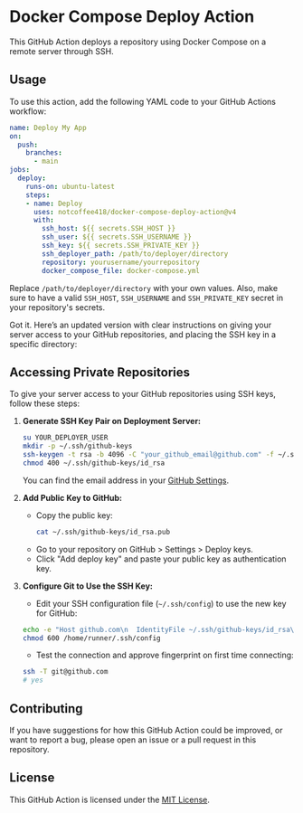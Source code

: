 
# Docker Compose Deploy Action

This GitHub Action deploys a repository using Docker Compose on a remote server through SSH.

## Usage

To use this action, add the following YAML code to your GitHub Actions workflow:

```yaml
name: Deploy My App
on:
  push:
    branches:
      - main
jobs:
  deploy:
    runs-on: ubuntu-latest
    steps:
    - name: Deploy
      uses: notcoffee418/docker-compose-deploy-action@v4
      with:
        ssh_host: ${{ secrets.SSH_HOST }}
        ssh_user: ${{ secrets.SSH_USERNAME }}
        ssh_key: ${{ secrets.SSH_PRIVATE_KEY }}
        ssh_deployer_path: /path/to/deployer/directory
        repository: yourusername/yourrepository
        docker_compose_file: docker-compose.yml
```

Replace `/path/to/deployer/directory` with your own values. Also, make sure to have a valid `SSH_HOST`, `SSH_USERNAME` and `SSH_PRIVATE_KEY` secret in your repository's secrets.

Got it. Here’s an updated version with clear instructions on giving your server access to your GitHub repositories, and placing the SSH key in a specific directory:


## Accessing Private Repositories

To give your server access to your GitHub repositories using SSH keys, follow these steps:

1. **Generate SSH Key Pair on Deployment Server:**
   ```bash
   su YOUR_DEPLOYER_USER
   mkdir -p ~/.ssh/github-keys
   ssh-keygen -t rsa -b 4096 -C "your_github_email@github.com" -f ~/.ssh/github-keys/id_rsa
   chmod 400 ~/.ssh/github-keys/id_rsa
   ```
   You can find the email address in your [GitHub Settings](https://github.com/settings/emails).

2. **Add Public Key to GitHub:**
   - Copy the public key:
     ```bash
     cat ~/.ssh/github-keys/id_rsa.pub
     ```
   - Go to your repository on GitHub > Settings > Deploy keys.
   - Click "Add deploy key" and paste your public key as authentication key.

3. **Configure Git to Use the SSH Key:**
   - Edit your SSH configuration file (`~/.ssh/config`) to use the new key for GitHub:
    ```bash
    echo -e "Host github.com\n  IdentityFile ~/.ssh/github-keys/id_rsa\n  User git" >> ~/.ssh/config
    chmod 600 /home/runner/.ssh/config
    ```
   - Test the connection and approve fingerprint on first time connecting:
    ```bash
    ssh -T git@github.com
    # yes
    ```


## Contributing

If you have suggestions for how this GitHub Action could be improved, or want to report a bug, please open an issue or a pull request in this repository.

## License

This GitHub Action is licensed under the [MIT License](LICENSE).
